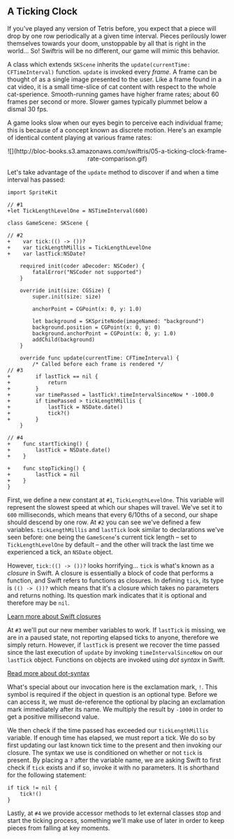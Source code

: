 ## A Ticking Clock

If you've played any version of Tetris before, you expect that a piece will drop by one row periodically at a given time interval. Pieces perilously lower themselves towards your doom, unstoppable by all that is right in the world… So! Swiftris will be no different, our game will mimic this behavior.

A class which extends `SKScene` inherits the `update(currentTime: CFTimeInterval)` function. `update` is invoked every *frame.* A frame can be thought of as a single image presented to the user. Like a frame found in a cat video, it is a small time-slice of cat content with respect to the whole cat-sperience. Smooth-running games have higher frame rates; about 60 frames per second or more. Slower games typically plummet below a dismal 30 fps.

A game looks slow when our eyes begin to perceive each individual frame; this is because of a concept known as discrete motion. Here's an example of identical content playing at various frame rates:

<center>![](http://bloc-books.s3.amazonaws.com/swiftris/05-a-ticking-clock-frame-rate-comparison.gif)</center>

Let's take advantage of the `update` method to discover if and when a time interval has passed:

```objc(GameScene.swift)
import SpriteKit

// #1
+let TickLengthLevelOne = NSTimeInterval(600)

class GameScene: SKScene {

// #2
+    var tick:(() -> ())?
+    var tickLengthMillis = TickLengthLevelOne
+    var lastTick:NSDate?

    required init(coder aDecoder: NSCoder) {
        fatalError("NSCoder not supported")
    }

    override init(size: CGSize) {
        super.init(size: size)

        anchorPoint = CGPoint(x: 0, y: 1.0)

        let background = SKSpriteNode(imageNamed: "background")
        background.position = CGPoint(x: 0, y: 0)
        background.anchorPoint = CGPoint(x: 0, y: 1.0)
        addChild(background)
    }

    override func update(currentTime: CFTimeInterval) {
        /* Called before each frame is rendered */
// #3
+        if lastTick == nil {
+            return
+        }
+        var timePassed = lastTick!.timeIntervalSinceNow * -1000.0
+        if timePassed > tickLengthMillis {
+            lastTick = NSDate.date()
+            tick?()
+        }
    }

// #4
+    func startTicking() {
+        lastTick = NSDate.date()
+    }

+    func stopTicking() {
+        lastTick = nil
+    }
}
```

First, we define a new constant at `#1`, `TickLengthLevelOne`. This variable will represent the slowest speed at which our shapes will travel. We've set it to `600` milliseconds, which means that every 6/10<super>ths</super> of a second, our shape should descend by one row. At `#2` you can see we've defined a few variables. `tickLengthMillis` and `lastTick` look similar to declarations we've seen before: one being the `GameScene`'s current tick length – set to `TickLengthLevelOne` by default – and the other will track the last time we experienced a tick, an `NSDate` object.

However, `tick:(() -> ())?` looks horrifying… `tick` is what's known as a *closure* in Swift. A closure is essentially a block of code that performs a function, and Swift refers to functions as  closures. In defining `tick`, its type is `(() -> ())?` which means that it's a closure which takes no parameters and returns nothing. Its question mark indicates that it is optional and therefore may be `nil`.

[Learn more about Swift closures](https://developer.apple.com/library/prerelease/ios/documentation/swift/conceptual/swift_programming_language/Closures.html)

At `#3` we'll put our new member variables to work. If `lastTick` is missing, we are in a paused state, not reporting elapsed ticks to anyone, therefore we simply return. However, if `lastTick` is present we recover the time passed since the last execution of `update` by invoking `timeIntervalSinceNow` on our `lastTick` object. Functions on objects are invoked using *dot syntax* in Swift.

[Read more about dot-syntax](https://developer.apple.com/library/prerelease/ios/documentation/Swift/Conceptual/Swift_Programming_Language/ClassesAndStructures.html)

What's special about our invocation here is the exclamation mark, `!`. This symbol is required if the object in question is an optional type. Before we can access it, we must de-reference the optional by placing an exclamation mark immediately after its name. We multiply the result by `-1000` in order to get a positive millisecond value.

We then check if the time passed has exceeded our `tickLengthMillis` variable. If enough time has elapsed, we must report a tick. We do so by first updating our last known tick time to the present and then invoking our closure. The syntax we use is conditioned on whether or not `tick` is present. By placing a `?` after the variable name, we are asking Swift to first check if `tick` exists and if so, invoke it with no parameters. It is shorthand for the following statement:

```objc
if tick != nil {
    tick!()
}
```

Lastly, at `#4` we provide accessor methods to let external classes stop and start the ticking process, something we'll make use of later in order to keep pieces from falling at key moments.
